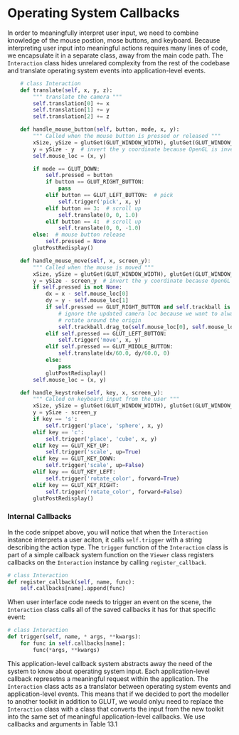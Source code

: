 # Operating System Callbacks

In order to meaningfully interpret user input, we need to combine knowledge of the mouse postion, mose buttons, and keyboard. Because interpreting user input into meaningful actions requires many lines of code, we encapsulate it in a separate class, away from the main code path. The `Interaction` class hides unrelared complexity from the rest of the codebase and translate operating system events into application-level events.

```python
    # class Interaction 
    def translate(self, x, y, z):
        """ translate the camera """
        self.translation[0] += x
        self.translation[1] += y
        self.translation[2] += z

    def handle_mouse_button(self, button, mode, x, y):
        """ Called when the mouse button is pressed or released """
        xSize, ySize = glutGet(GLUT_WINDOW_WIDTH), glutGet(GLUT_WINDOW_HEIGHT)
        y = ySize - y  # invert the y coordinate because OpenGL is inverted
        self.mouse_loc = (x, y)

        if mode == GLUT_DOWN:
            self.pressed = button
            if button == GLUT_RIGHT_BUTTON:
                pass
            elif button == GLUT_LEFT_BUTTON:  # pick
                self.trigger('pick', x, y)
            elif button == 3:  # scroll up
                self.translate(0, 0, 1.0)
            elif button == 4:  # scroll up
                self.translate(0, 0, -1.0)
        else:  # mouse button release
            self.pressed = None
        glutPostRedisplay()

    def handle_mouse_move(self, x, screen_y):
        """ Called when the mouse is moved """
        xSize, ySize = glutGet(GLUT_WINDOW_WIDTH), glutGet(GLUT_WINDOW_HEIGHT)
        y = ySize - screen_y  # invert the y coordinate because OpenGL is inverted
        if self.pressed is not None:
            dx = x - self.mouse_loc[0]
            dy = y - self.mouse_loc[1]
            if self.pressed == GLUT_RIGHT_BUTTON and self.trackball is not None:
                # ignore the updated camera loc because we want to always
                # rotate around the origin
                self.trackball.drag_to(self.mouse_loc[0], self.mouse_loc[1], dx, dy)
            elif self.pressed == GLUT_LEFT_BUTTON:
                self.trigger('move', x, y)
            elif self.pressed == GLUT_MIDDLE_BUTTON:
                self.translate(dx/60.0, dy/60.0, 0)
            else:
                pass
            glutPostRedisplay()
        self.mouse_loc = (x, y)

    def handle_keystroke(self, key, x, screen_y):
        """ Called on keyboard input from the user """
        xSize, ySize = glutGet(GLUT_WINDOW_WIDTH), glutGet(GLUT_WINDOW_HEIGHT)
        y = ySize - screen_y
        if key == 's':
            self.trigger('place', 'sphere', x, y)
        elif key == 'c':
            self.trigger('place', 'cube', x, y)
        elif key == GLUT_KEY_UP:
            self.trigger('scale', up=True)
        elif key == GLUT_KEY_DOWN:
            self.trigger('scale', up=False)
        elif key == GLUT_KEY_LEFT:
            self.trigger('rotate_color', forward=True)
        elif key == GLUT_KEY_RIGHT:
            self.trigger('rotate_color', forward=False)
        glutPostRedisplay()

```

### Internal Callbacks

In the code snippet above, you will notice that when the `Interaction` instance interprets a user aciton, it calls `self.trigger` with a string describing the action type. The `trigger` function of the `Interaction` class is part of a simple callback system function on the `Viewer` class registers callbacks on the `Interaction` instance by calling `register_callback`.

```python
# class Interaction
def register_callback(self, name, func):
    self.callbacks[name].append(func)
```

When user interface code needs to trigger an event on the scene, the `Interaction` class calls all of the saved callbacks it has for that specific event:

```python
# class Interaction
def trigger(self, name, * args, **kwargs):
    for func in self.callbacks[name]:
        func(*args, **kwargs)
```

This application-level callback system abstracts away the need of the system to know about operating system input. Each application-level callback represetns a meaningful request within the application. The `Interaction` class acts as a translator between operating system events and application-level events. This means that if we decided to port the modeller to another toolkit in addition to GLUT, we would onlyu need to replace the `Interaction` class with a class that converts the input from the new toolkit into the same set of meaningful application-level callbacks. We use callbacks and arguments in Table 13.1 



